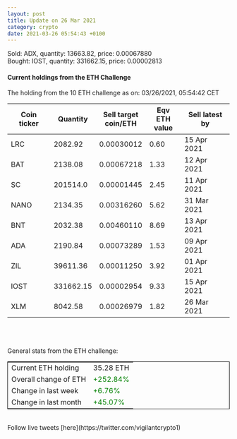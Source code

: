 ```yaml
---
layout: post
title: Update on 26 Mar 2021
category: crypto
date: 2021-03-26 05:54:43 +0100
---
```

<!-- Global site tag (gtag.js) - Google Analytics -->
<script async src="https://www.googletagmanager.com/gtag/js?id=UA-103831149-5"></script>
<script>
  window.dataLayer = window.dataLayer || [];
  function gtag(){dataLayer.push(arguments);}
  gtag('js', new Date());

  gtag('config', 'UA-103831149-5');
</script>
Sold: ADX, quantity:     13663.82, price:   0.00067880<br>Bought: IOST, quantity:    331662.15, price:   0.00002813<br>

#### Current holdings from the ETH Challenge

The holding from the 10 ETH challenge as on: 03/26/2021, 05:54:42 CET

|Coin ticker|Quantity|Sell target<br>coin/ETH|Eqv ETH<br>value|Sell latest by|
|-----------|--------|-----------|-----------|--------------|
LRC|2082.92|  0.00030012|0.60|15 Apr 2021|
BAT|2138.08|  0.00067218|1.33|12 Apr 2021|
SC|201514.0|  0.00001445|2.45|11 Apr 2021|
NANO|2134.35|  0.00316260|5.62|31 Mar 2021|
BNT|2032.38|  0.00460110|8.69|13 Apr 2021|
ADA|2190.84|  0.00073289|1.53|09 Apr 2021|
ZIL|39611.36|  0.00011250|3.92|01 Apr 2021|
IOST|331662.15|  0.00002954|9.33|15 Apr 2021|
XLM|8042.58|  0.00026979|1.82|26 Mar 2021|

<br>
<br>
<br>
General stats from the ETH challenge:

<table style="border:1px solid black;margin-left:auto;margin-right:auto;">
	<tbody>
	<tr>
		<td>Current ETH holding</td>
		<td>     35.28 ETH</td>
	</tr>
	<tr>
		<td>Overall change of ETH</td>
		<td><font color="green">+252.84%</font></td>
	</tr>
	<tr>
		<td>Change in last week</td>
		<td><font color="green">+6.76%</font></td>
	</tr>
	<tr>
		<td>Change in last month</td>
		<td><font color="green">+45.07%</font></td>
	</tr>
	</tbody>
</table>

<br>
Follow live tweets [here](https://twitter.com/vigilantcrypto1)
<br>
<br>
